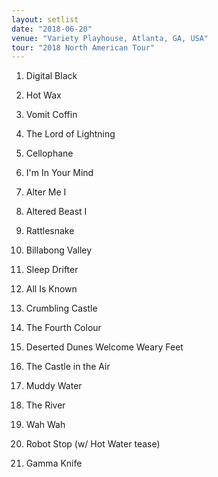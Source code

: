 ```yaml
---
layout: setlist
date: "2018-06-20"
venue: "Variety Playhouse, Atlanta, GA, USA"
tour: "2018 North American Tour"
---
```



 1. Digital Black

 2. Hot Wax

 3. Vomit Coffin

 4. The Lord of Lightning

 5. Cellophane

 6. I'm In Your Mind

 7. Alter Me I

 8. Altered Beast I

 9. Rattlesnake

10. Billabong Valley

11. Sleep Drifter

12. All Is Known

13. Crumbling Castle

14. The Fourth Colour

15. Deserted Dunes Welcome Weary Feet

16. The Castle in the Air

17. Muddy Water

18. The River

19. Wah Wah

20. Robot Stop
    (w/ Hot Water tease)

21. Gamma Knife



